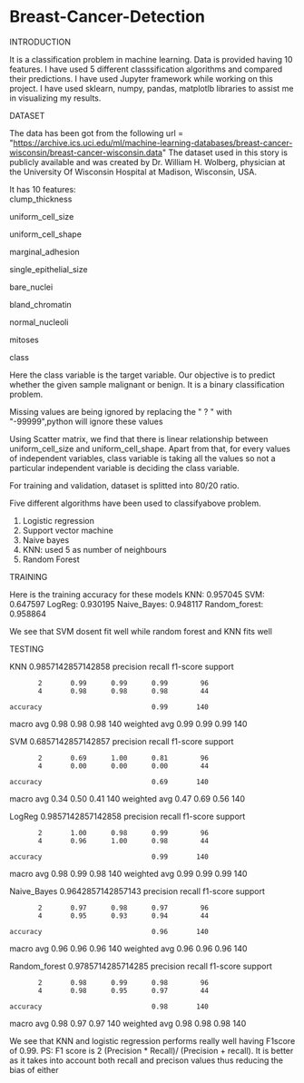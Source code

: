 # Breast-Cancer-Detection
INTRODUCTION

It is a classification problem in machine learning. Data is provided having 10 features. I have used 5 different classsification algorithms and compared their predictions. I have used Jupyter framework while working on this project. I have used sklearn, numpy, pandas, matplotlb libraries to assist me in visualizing my results.

DATASET

The data has been got from the  following url = "https://archive.ics.uci.edu/ml/machine-learning-databases/breast-cancer-wisconsin/breast-cancer-wisconsin.data"
The dataset used in this story is publicly available and was created by Dr. William H. Wolberg, physician at the University Of Wisconsin Hospital at Madison, Wisconsin, USA.

It has 10 features:  
clump_thickness

uniform_cell_size

uniform_cell_shape

marginal_adhesion

single_epithelial_size

bare_nuclei

bland_chromatin

normal_nucleoli

mitoses

class

Here the class variable is the target variable. Our objective is to predict whether the given sample malignant or benign. It is a binary classification problem. 

Missing values are being ignored by replacing the " ? " with "-99999",python will ignore these values

Using Scatter matrix, we find that there is linear relationship between uniform_cell_size and uniform_cell_shape. Apart from that, for every values of independent variables, class variable is taking all the values so not a particular independent variable is deciding the class variable. 

For training and validation, dataset is splitted into 80/20 ratio. 

Five different algorithms have been used to classifyabove problem. 
1. Logistic regression
2. Support vector machine 
3. Naive bayes 
4. KNN: used 5 as number of neighbours 
5. Random Forest 

TRAINING 

Here is the training accuracy for these models
KNN: 0.957045 
SVM: 0.647597 
LogReg: 0.930195 
Naive_Bayes: 0.948117
Random_forest: 0.958864 

We see that SVM dosent fit well while random forest and KNN fits well

TESTING

KNN
0.9857142857142858
              precision    recall  f1-score   support

           2       0.99      0.99      0.99        96
           4       0.98      0.98      0.98        44

    accuracy                           0.99       140
   macro avg       0.98      0.98      0.98       140
weighted avg       0.99      0.99      0.99       140

SVM
0.6857142857142857
              precision    recall  f1-score   support

           2       0.69      1.00      0.81        96
           4       0.00      0.00      0.00        44

    accuracy                           0.69       140
   macro avg       0.34      0.50      0.41       140
weighted avg       0.47      0.69      0.56       140

LogReg
0.9857142857142858
              precision    recall  f1-score   support

           2       1.00      0.98      0.99        96
           4       0.96      1.00      0.98        44

    accuracy                           0.99       140
   macro avg       0.98      0.99      0.98       140
weighted avg       0.99      0.99      0.99       140

Naive_Bayes
0.9642857142857143
              precision    recall  f1-score   support

           2       0.97      0.98      0.97        96
           4       0.95      0.93      0.94        44

    accuracy                           0.96       140
   macro avg       0.96      0.96      0.96       140
weighted avg       0.96      0.96      0.96       140

Random_forest
0.9785714285714285
              precision    recall  f1-score   support

           2       0.98      0.99      0.98        96
           4       0.98      0.95      0.97        44

    accuracy                           0.98       140
   macro avg       0.98      0.97      0.97       140
weighted avg       0.98      0.98      0.98       140

 We see that KNN and logistic regression performs really well having F1score of 0.99. 
 PS: F1 score is 2 (Precision * Recall)/ (Precision + recall). It is better as it takes into account both recall and precison values thus reducing the bias of either 
